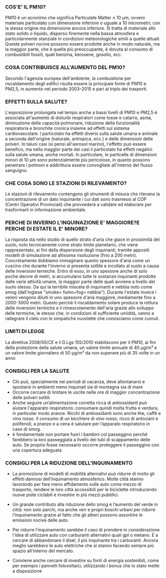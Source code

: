### COS'E' IL PM10?
PM10 è un acronimo che significa Particulate Matter ≤ 10 µm, ovvero materiale particolato con dimensione inferiore o uguale a 10 micrometri; 
con la stessa origine ma dimensione ancora inferiore. Si tratta di materiale allo stato solido o liquido, disperso finemente nella bassa atmosfera 
e particolarmente stanziale in condizioni meteorologiche simili a quelle attuali.
Queste polveri nocive possono essere prodotte anche in modo naturale, ma la maggior parte, che è quella più preoccupante, è dovuta al consumo di combustibili fossili,
quali benzina, kerosene, gosolio, ecc.

### COSA CONTRIBUISCE ALL'AUMENTO DEL PM10?
Secondo l'agenzia europea dell'ambiente, la combustione per riscaldamento degli edifici risulta essere la principale fonte di PM10 e PM2,5,
in aumento nel periodo 2003–2015 e pari al triplo dei trasporti.

### EFFETTI SULLA SALUTE?
L'esposizione prolungata nel tempo anche a bassi livelli di PM10 e PM2,5 è associata all'aumento di disturbi respiratori come tosse e catarro, asma,
diminuzione della capacità polmonare, riduzione della funzionalità respiratoria e bronchite cronica insieme ad effetti sul sistema cardiovascolare.
l particolato ha effetti diversi sulla salute umana e animale a seconda dell'origine (naturale, antropica, ecc.) e delle dimensioni delle polveri.
In taluni casi (si pensi all'aerosol marino), l'effetto può essere benefico, ma nella maggior parte dei casi il particolato ha effetti negativi sulla salute umana,
anche mortali. In particolare, le particelle di dimensioni minori di 10 μm sono potenzialmente più pericolose, in quanto possono penetrare i polmoni e addirittura 
essere convogliate all'interno del flusso sanguigno.

### CHE COSA SONO LE STAZIONI DI RILEVAMENTO?
Le stazioni di rilevamento contengono gli strumenti di misura che rilevano la concentrazione di un dato inquinante i cui dati sono trasmessi al 
COP (Centri Operativi Provinciali) che provvederà a validare ed elaborare per trasformarli in informazione ambientale.

### PERCHE DI INVERNO L'INQUINAZIONE E' MAGGIORE?E PERCHE DI ESTATE IL E' MINORE?
La risposta sta nello studio di quello strato d'aria che giace in prossimità del suolo, noto tecnicamente come strato limite planetario, che viene rappresentato, 
ai fini della dispersione degli inquinanti, tramite appositi modelli di simulazione ad altissima risoluzione (fino a 200 metri).
Concretamente dobbiamo immaginare questo spessore d'aria come un cuscino che durante l'inverno si presenta sottile e incollato al suolo a causa delle inversioni termiche. 
Entro di esso, in uno spessore anche di solo poche decine di metri, si accumulano tutte le sostanze inquinanti prodotte dalle varie attività umane, 
la maggior parte delle quali avviene a livello del suolo stesso. Da qui la terribile miscela di inquinanti e nebbia noto come smog (dall'inglese "smoke= fumo+fog= nebbia").
Durante l'estate invece i veleni vengono diluiti in uno spessore d'aria maggiore, mediamente fino a 2000-3000 metri. Questo perchè il riscaldamento solare produce la rottura
delle inversioni termiche e il rimescolamento dell'aria grazie allo sviluppo delle termiche, le stesse che, in condizioni di sufficiente umidità, vanno a rallegrare il cielo 
con le simpatiche nuvolette che conosciamo come cumuli.

### LIMITI DI LEGGE
La  direttiva  2008/50/CE  e  il  D.Lgs  155/2010  stabiliscono  per  il  PM10,  ai  fini  della  protezione  della  salute  umana, 
un valore limite annuale di 40 μg/m³ e un valore limite giornaliero di 50 μg/m³ da non superare più di 35 volte in un anno

### CONSIGLI PER LA SALUTE
- Chi può, specialmente nei periodi di vacanza, deve allontanarsi e spostarsi in ambienti meno inquinati sia di montagna sia di mare
- Occorre cercare di limitare le uscite nelle ore di maggior concentrazione delle polveri sottili.
- Anche seguire un’alimentazione corretta ricca di antiossidanti può aiutare l'apparato respiratorio: 
 consumare quindi molta frutta e verdura, in particolar modo arance. Ricchi di antiossidanti sono anche the, caffè e vino rosso.
 Il consumo di un bicchiere di vino rosso, ricco di antociani e polifenoli, a pranzo e a cena è salutare per l’apparato respiratorio in caso di smog.
- è fondamentale non portare fuori i bambini col passeggino perché farebbero la loro passeggiata a livello dei tubi di scappamento delle auto. 
 Se proprio fosse necessario occorre proteggere il passeggino con una copertura adeguata

### CONSIGLI PER LA RIDUZIONE DELL'INQUINAMENTO
- La promozione di modelli di mobilità alternativi può ridurre di molto gli effetti dannosi dell’inquinamento atmosferico. 
Molte città stanno lavorando per fare meno affidamento sulle auto come mezzo di trasporto, rendere le loro città accessibili per le biciclette 
introducendo nuove piste ciclabili e investire in più mezzi pubblici.

- Un grande contributo alla riduzione dello smog è l’aumento del verde in città: non solo parchi, ma anche veri e propri boschi urbani per ridurre 
l’inquinamento grazie al fatto che gli alberi possono assorbire le emissioni nocive delle auto. 

- Per ridurre l'inquinamento sarebbe il caso di prendere in considerazione l'idea di utilizzare auto con carburanti alternativi quali gpl o metano. 
E a cercare di abbandonare il disel, il più inquinante tra i carburanti. Ancora meglio sarebbero le auto elettriche che si stanno facendo sempre più spazio
all'interno del mercato.

- Conviene anche cercare di investire su fonti di energia sostenibili, come per esempio i pannelli fotovoltaici, utilizzando i bonus che lo stato mette a disposizione

